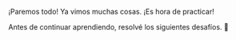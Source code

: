 ¡Paremos todo! Ya vimos muchas cosas. ¡Es hora de practicar!

Antes de continuar aprendiendo, resolvé los siguientes desafíos. :muscle:
